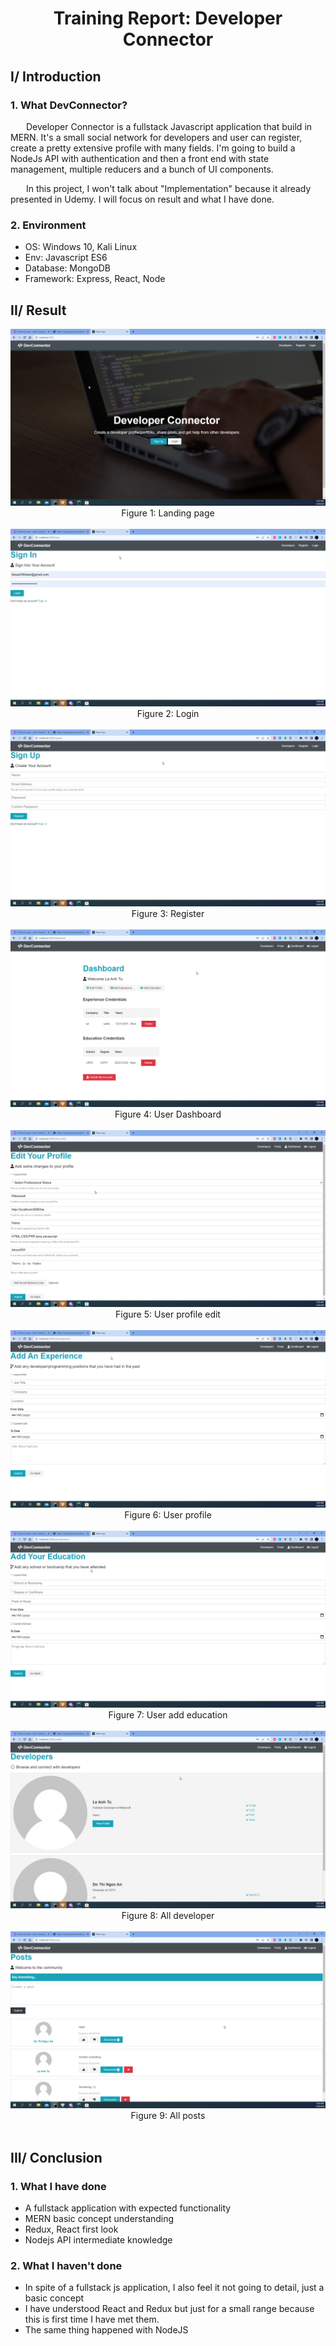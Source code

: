<div align="center">

# **Training Report: Developer Connector**

</div>

## I/ Introduction

### 1. What DevConnector?

&ensp;&ensp;&ensp; Developer Connector is a fullstack Javascript application that build in MERN. It's a small social
network for developers and user can register, create a pretty extensive profile with many fields. I'm going to build a
NodeJs API with authentication and then a front end with state management, multiple reducers and a bunch of UI
components.

&ensp;&ensp;&ensp; In this project, I won't talk about "Implementation" because it already presented in Udemy. I will
focus on result and what I have done.

### 2. Environment

- OS: Windows 10, Kali Linux
- Env: Javascript ES6
- Database: MongoDB
- Framework: Express, React, Node

## II/ Result

<div align="center">
<img src="report/landing.png" alt="Design"><br>
Figure 1: Landing page
</div>
<br>


<div align="center">
<img src="report/login.png" alt="Design"><br>
Figure 2: Login 
</div>
<br>


<div align="center">
<img src="report/register.png" alt="Design"><br>
Figure 3: Register  
</div>
<br>


<div align="center">
<img src="report/dashboard.png" alt="Design"><br>
Figure 4: User Dashboard 
</div>
<br>


<div align="center">
<img src="report/edit-profile.png" alt="Design"><br>
Figure 5: User profile edit 
</div>
<br>


<div align="center">
<img src="report/add-exp.png" alt="Design"><br>
Figure 6: User profile  
</div>
<br>


<div align="center">
<img src="report/add-edu.png" alt="Design"><br>
Figure 7: User add education
</div>
<br>


<div align="center">
<img src="report/dev.png" alt="Design"><br>
Figure 8: All developer
</div>
<br>


<div align="center">
<img src="report/posts.png" alt="Design"><br>
Figure 9: All posts
</div>
<br>

## III/ Conclusion

### 1. What I have done

- A fullstack application with expected functionality
- MERN basic concept understanding
- Redux, React first look
- Nodejs API intermediate knowledge

### 2. What I haven't done

- In spite of a fullstack js application, I also feel it not going to detail, just a basic concept
- I have understood React and Redux but just for a small range because this is first time I have met them.
- The same thing happened with NodeJS


